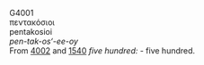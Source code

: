 <body>
  <p>G4001<br>  πεντακόσιοι  <br> pentakosioi  <br><i>pen-tak-os‘-ee-oy </i><br>From <a href="g4002.htm">4002</a> and <a href="g1540.htm">1540</a>  <i>five</i> <i>hundred:</i> - five hundred.<br></p>
 </body>